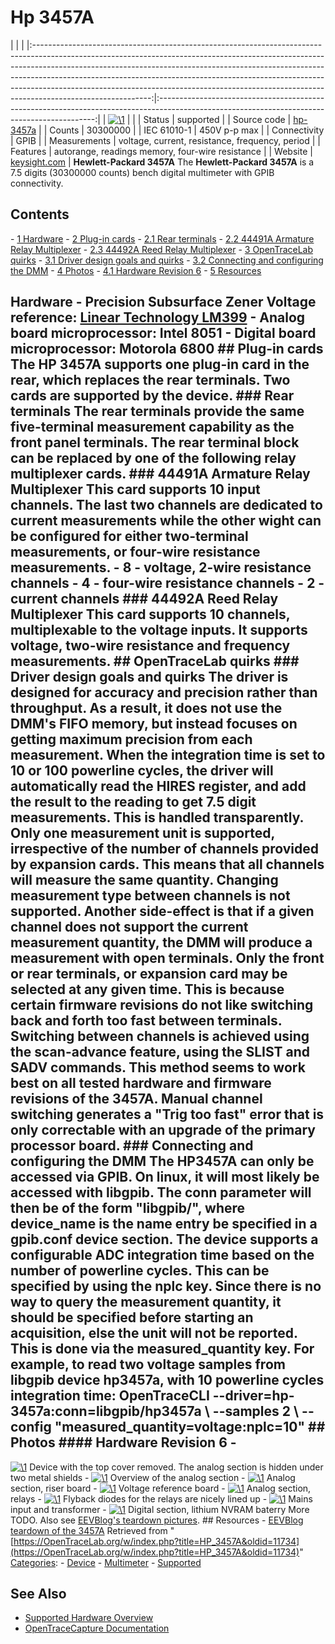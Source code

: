 # Hp 3457A

| | | |:-----------------------------------------------------------------------------------------------------------------------------------------------------------------------------------------------------------------------------------------------------------------------------------------------------------------------------------------------------------------------------------------------------------------------------------:|:--------------------------------------------------------------------------------------------------------------------------------------------:| | [![\1](../../assets/hardware/general/\2)](./File:HP_3457a_OpenTraceLab_teaser.png.html) | | | Status | supported | | Source code | [hp-3457a](http://github.com/OpenTraceLab/?p=OpenTraceCapture.git;a=tree;f=src/hardware/hp-3457a) | | Counts | 30300000 | | IEC 61010-1 | 450V p-p max | | Connectivity | GPIB | | Measurements | voltage, current, resistance, frequency, period | | Features | autorange, readings memory, four-wire resistance | | Website | [keysight.com](http://www.keysight.com/en/pd-3457A%3Aepsg%3Apro-pn-3457A/digital-multimeter) | **Hewlett-Packard 3457A** The **Hewlett-Packard 3457A** is a 7.5 digits (30300000 counts) bench digital multimeter with GPIB connectivity. 
## Contents 
\- [1 Hardware](HP_3457A.html#Hardware) \- [2 Plug-in cards](HP_3457A.html#Plug-in_cards) \- [2.1 Rear terminals](HP_3457A.html#Rear_terminals) \- [2.2 44491A Armature Relay Multiplexer](HP_3457A.html#44491A_Armature_Relay_Multiplexer) \- [2.3 44492A Reed Relay Multiplexer](HP_3457A.html#44492A_Reed_Relay_Multiplexer) \- [3 OpenTraceLab quirks](HP_3457A.html#OpenTraceLab_quirks) \- [3.1 Driver design goals and quirks](HP_3457A.html#Driver_design_goals_and_quirks) \- [3.2 Connecting and configuring the DMM](HP_3457A.html#Connecting_and_configuring_the_DMM) \- [4 Photos](HP_3457A.html#Photos) \- [4.1 Hardware Revision 6](HP_3457A.html#Hardware_Revision_6) \- [5 Resources](HP_3457A.html#Resources) 
## Hardware \- **Precision Subsurface Zener Voltage reference**: [Linear Technology LM399](http://cds.linear.com/docs/en/datasheet/199399fc.pdf) \- **Analog board microprocessor**: Intel 8051 \- **Digital board microprocessor**: Motorola 6800 ## Plug-in cards The HP 3457A supports one plug-in card in the rear, which replaces the rear terminals. Two cards are supported by the device. ### Rear terminals The rear terminals provide the same five-terminal measurement capability as the front panel terminals. The rear terminal block can be replaced by one of the following relay multiplexer cards. ### 44491A Armature Relay Multiplexer This card supports 10 input channels. The last two channels are dedicated to current measurements while the other wight can be configured for either two-terminal measurements, or four-wire resistance measurements. \- 8 - voltage, 2-wire resistance channels \- 4 - four-wire resistance channels \- 2 - current channels ### 44492A Reed Relay Multiplexer This card supports 10 channels, multiplexable to the voltage inputs. It supports voltage, two-wire resistance and frequency measurements. ## OpenTraceLab quirks ### Driver design goals and quirks The driver is designed for accuracy and precision rather than throughput. As a result, it does not use the DMM's FIFO memory, but instead focuses on getting maximum precision from each measurement. When the integration time is set to 10 or 100 powerline cycles, the driver will automatically read the HIRES register, and add the result to the reading to get 7.5 digit measurements. This is handled transparently. Only one measurement unit is supported, irrespective of the number of channels provided by expansion cards. This means that all channels will measure the same quantity. Changing measurement type between channels is not supported. Another side-effect is that if a given channel does not support the current measurement quantity, the DMM will produce a measurement with open terminals. Only the front or rear terminals, or expansion card may be selected at any given time. This is because certain firmware revisions do not like switching back and forth too fast between terminals. Switching between channels is achieved using the scan-advance feature, using the SLIST and SADV commands. This method seems to work best on all tested hardware and firmware revisions of the 3457A. Manual channel switching generates a "Trig too fast" error that is only correctable with an upgrade of the primary processor board. ### Connecting and configuring the DMM The HP3457A can only be accessed via GPIB. On linux, it will most likely be accessed with libgpib. The **conn** parameter will then be of the form "libgpib/\", where device_name is the **name** entry be specified in a gpib.conf device section. The device supports a configurable ADC integration time based on the number of powerline cycles. This can be specified by using the **nplc** key. Since there is no way to query the measurement quantity, it should be specified before starting an acquisition, else the unit will not be reported. This is done via the **measured_quantity** key. For example, to read two voltage samples from libgpib device hp3457a, with 10 powerline cycles integration time: OpenTraceCLI --driver=hp-3457a:conn=libgpib/hp3457a \ \--samples 2 \ \--config "measured_quantity=voltage:nplc=10" ## Photos #### Hardware Revision 6 \- 
[![\1](../../assets/hardware/general/\2)](./File:Hp_3457a_rev6_top_cover_removed.jpg.html)
Device with the top cover removed. The analog section is hidden under two metal shields
\- 
[![\1](../../assets/hardware/general/\2)](./File:Hp_3457a_rev6_analog_section_overview.jpg.html)
Overview of the analog section
\- 
[![\1](../../assets/hardware/general/\2)](./File:Hp_3457a_rev6_analog_section_riser_board.jpg.html)
Analog section, riser board
\- 
[![\1](../../assets/hardware/general/\2)](./File:Hp_3457a_rev6_voltage_reference_board.jpg.html)
Voltage reference board
\- 
[![\1](../../assets/hardware/general/\2)](./File:Hp_3457a_rev6_analog_section_relays.jpg.html)
Analog section, relays
\- 
[![\1](../../assets/hardware/general/\2)](./File:Hp_3457a_rev6_relay_flyback_diodes.jpg.html)
Flyback diodes for the relays are nicely lined up
\- 
[![\1](../../assets/hardware/general/\2)](./File:Hp_3457a_rev6_mains_input_and_transformer.jpg.html)
Mains input and transformer
\- 
[![\1](../../assets/hardware/general/\2)](./File:Hp_3457a_rev6_lithium_nvram_battery.jpg.html)
Digital section, lithium NVRAM baterry
More TODO. Also see [EEVBlog's teardown pictures](https://www.flickr.com/photos/eevblog/sets/72157632803534496/). ## Resources \- [EEVBlog teardown of the 3457A](https://www.eevblog.com/2013/02/20/eevblog-426-hp-3457a-multimeter-teardown/)
Retrieved from "[https://OpenTraceLab.org/w/index.php?title=HP_3457A&oldid=11734](https://OpenTraceLab.org/w/index.php?title=HP_3457A&oldid=11734)" 
[Categories](specialcategories-specialcategories.md): \- [Device](./Category:Device.html "Category:Device") \- [Multimeter](./Category:Multimeter.html "Category:Multimeter") \- [Supported](./Category:Supported.html "Category:Supported")

## See Also
- [Supported Hardware Overview](../supported-hardware.md)
- [OpenTraceCapture Documentation](../../opentracecapture/overview.md)
